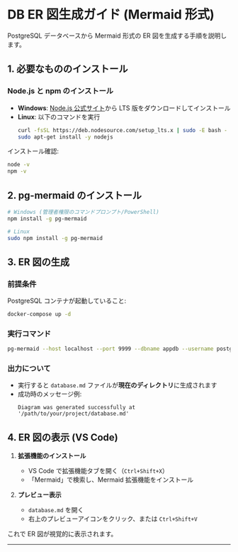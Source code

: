 # DB ER 図生成ガイド (Mermaid 形式)

PostgreSQL データベースから Mermaid 形式の ER 図を生成する手順を説明します。

## 1. 必要なもののインストール

### Node.js と npm のインストール

- **Windows**: [Node.js 公式サイト](https://nodejs.org/)から LTS 版をダウンロードしてインストール
- **Linux**: 以下のコマンドを実行
  ```bash
  curl -fsSL https://deb.nodesource.com/setup_lts.x | sudo -E bash -
  sudo apt-get install -y nodejs
  ```

インストール確認:

```bash
node -v
npm -v
```

## 2. pg-mermaid のインストール

```bash
# Windows (管理者権限のコマンドプロンプト/PowerShell)
npm install -g pg-mermaid

# Linux
sudo npm install -g pg-mermaid
```

## 3. ER 図の生成

### 前提条件

PostgreSQL コンテナが起動していること:

```bash
docker-compose up -d
```

### 実行コマンド

```bash
pg-mermaid --host localhost --port 9999 --dbname appdb --username postgres --password supersecretpooppassword
```

### 出力について

- 実行すると `database.md` ファイルが**現在のディレクトリ**に生成されます
- 成功時のメッセージ例:
  ```
  Diagram was generated successfully at '/path/to/your/project/database.md'
  ```

## 4. ER 図の表示 (VS Code)

1. **拡張機能のインストール**

   - VS Code で拡張機能タブを開く（`Ctrl+Shift+X`）
   - 「Mermaid」で検索し、Mermaid 拡張機能をインストール

2. **プレビュー表示**
   - `database.md` を開く
   - 右上のプレビューアイコンをクリック、または `Ctrl+Shift+V`

これで ER 図が視覚的に表示されます。

---
